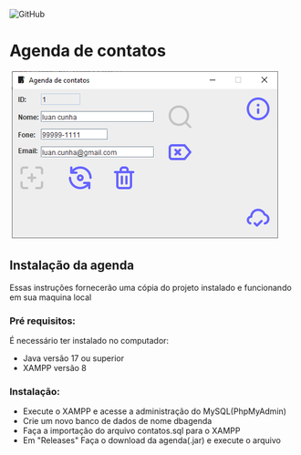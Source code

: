 ![GitHub](https://img.shields.io/github/license/lluancunha/Agenda?style=plastic)
# Agenda de contatos

![]()
![Print da tela](https://github.com/lluancunha/Agenda/blob/main/img/print.png)


## Instalação da agenda
Essas instruções fornecerão uma cópia do projeto instalado e funcionando em sua maquina local

### Pré requisitos:
É necessário ter instalado no computador:
* Java versão 17 ou superior
* XAMPP versão 8

### Instalação:
* Execute o XAMPP e acesse a administração do MySQL(PhpMyAdmin)
* Crie um novo banco de dados de nome dbagenda
* Faça a importação do arquivo contatos.sql para o XAMPP
* Em "Releases" Faça o download da agenda(.jar) e execute o arquivo
